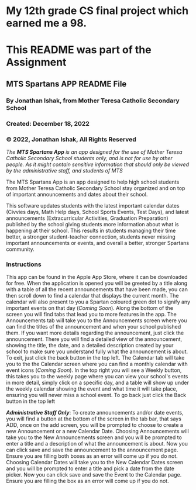 # My 12th grade CS final project which earned me a 98. 
# This README was part of the Assignment

## **MTS Spartans APP** README File

### By Jonathan Ishak, from Mother Teresa Catholic Secondary School
### Created: December 18, 2022
### ©️ 2022, Jonathan Ishak, All Rights Reserved

*The **MTS Spartans App** is an app designed for the use of Mother Teresa Catholic Secondary School students only, and is not for use by other people. As it might contain sensitive information that should only be viewed by the administrative staff, and students of MTS*

The MTS Spartans App is an app designed to help high school students from Mother Teresa Catholic Secondary School stay organized and on top of important announcements and dates about their school.
 
This software updates students with the latest important calendar dates (Civvies days, Math Help days, School Sports Events, Test Days), and latest announcements (Extracurricular Activities, Graduation Preparation) published by the school giving students more information about what is happening at their school. 
This results in students managing their time better, a stronger student-teacher connection, students never missing important announcements or events, and overall a better, stronger Spartans community.

### Instructions
This app can be found in the Apple App Store, where it can be downloaded for free.
When the application is opened you will be greeted by a title along with a table of all the recent announcements that have been made, you can then scroll down to find a calendar that displays the current month. The calendar will also present to you a Spartan coloured green dot to signify any important events on that day (*Coming Soon*).
Along the bottom of the screen you will find tabs that lead you to more features in the app.
The Announcements tab will take you to the Announcements screen where you can find the titles of the announcement and when your school published them. If you want more details regarding the announcement, just click the announcement. There you will find a detailed view of the announcement, showing the title, the date, and a detailed description created by your school to make sure you understand fully what the announcement is about. To exit, just click the back button in the top left.
The Calendar tab will take you to the the Calendar screen where you can find a monthly calendar with event icons (*Coming Soon*). In the top right you will see a Weekly button, this takes you to the weekly page where you can view your school's events in more detail, simply click on a specific day, and a table will show up under the weekly calendar showing the event and what time it will take place, ensuring you will never miss a school event. To go back just click the Back button in the top left

***Administrative Staff Only***:
To create announcements and/or date events, you will find a button at the bottom of the screen in the tab bar, that says ADD, once on the add screen, you will be prompted to choose to create a new Announcement or a new Calendar Date. 
Choosing Announcements will take you to the New Announcements screen and you will be prompted to enter a title and a description of what the announcement is about. Now you can click save and save the announcement to the announcement page. Ensure you are filling both boxes as an error will come up if you do not. 
Choosing Calendar Dates will take you to the New Calendar Dates screen and you will be prompted to enter a title and pick a date from the date picker. Now you can click save and save the Event to the Calendar page. Ensure you are filling the box as an error will come up if you do not. 
